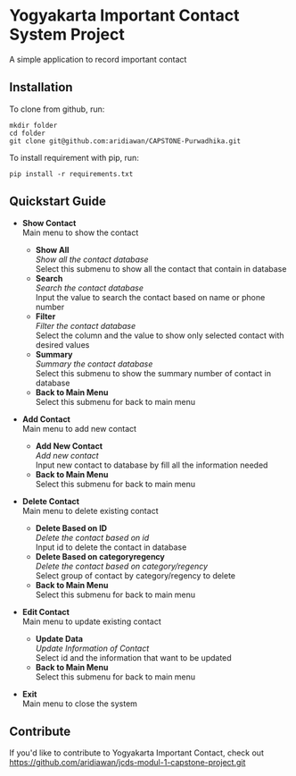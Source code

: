 # Yogyakarta Important Contact System Project

A simple application to record important contact

## Installation

To clone from github, run:

```
mkdir folder
cd folder
git clone git@github.com:aridiawan/CAPSTONE-Purwadhika.git
```

To install requirement with pip, run:

```
pip install -r requirements.txt
```

## Quickstart Guide

* <b>Show Contact</b><br />
Main menu to show the contact<br />
  * <b>Show All</b><br />
<i>Show all the contact database</i><br />
Select this submenu to show all the contact that contain in database<br />
  * <b>Search</b><br />
<i>Search the contact database</i><br />
Input the value to search the contact based on name or phone number<br />
  * <b>Filter</b><br />
<i>Filter the contact database</i><br />
Select the column and the value to show only selected contact with desired values<br />
  * <b>Summary</b><br />
<i>Summary the contact database</i><br />
Select this submenu to show the summary number of contact in database<br />
  * <b>Back to Main Menu</b><br />
Select this submenu for back to main menu<br />

* <b>Add Contact</b><br />
Main menu to add new contact<br />
  * <b>Add New Contact</b><br />
<i>Add new contact</i><br />
Input new contact to database by fill all the information needed<br />
  * <b>Back to Main Menu</b><br />
Select this submenu for back to main menu<br />

* <b>Delete Contact</b><br />
Main menu to delete existing contact<br />
  * <b>Delete Based on ID</b><br />
<i>Delete the contact based on id</i><br />
Input id to delete the contact in database<br />
  * <b>Delete Based on categoryregency</b><br />
<i>Delete the contact based on category/regency</i><br />
Select group of contact by category/regency to delete<br />
  * <b>Back to Main Menu</b><br />
Select this submenu for back to main menu<br />

* <b>Edit Contact</b><br />
Main menu to update existing contact<br />
  * <b>Update Data</b><br />
<i>Update Information of Contact</i><br />
Select id and the information that want to be updated<br />
  * <b>Back to Main Menu</b><br />
Select this submenu for back to main menu<br />

* <b>Exit</b><br />
Main menu to close the system<br />

## Contribute

If you'd like to contribute to Yogyakarta Important Contact, check out https://github.com/aridiawan/jcds-modul-1-capstone-project.git
